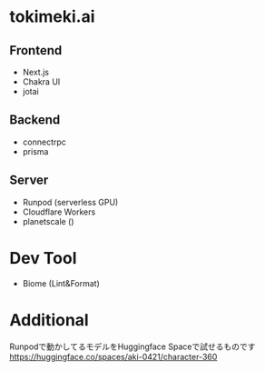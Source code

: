 # tokimeki.ai

## Frontend

- Next.js
- Chakra UI
- jotai

## Backend

- connectrpc
- prisma

## Server

- Runpod (serverless GPU)
- Cloudflare Workers
- planetscale ()

# Dev Tool
- Biome (Lint&Format)

# Additional
Runpodで動かしてるモデルをHuggingface Spaceで試せるものです
https://huggingface.co/spaces/aki-0421/character-360

